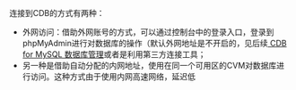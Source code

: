 连接到CDB的方式有两种：
- 外网访问：借助外网账号的方式，可以通过控制台中的登录入口，登录到phpMyAdmin进行对数据库的操作（默认外网地址是不开启的，见后续[ CDB for MySQL 数据库管理](http://tce.fsphere.cn/doc/product/236/3131)或者是利用第三方连接工具；
- 另一种是借助自动分配的内网地址，使用在同一个可用区的CVM对数据库进行访问。这种方式由于使用内网高速网络，延迟低
